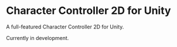 # Character Controller 2D for Unity

A full-featured Character Controller 2D for Unity.

Currently in development.
